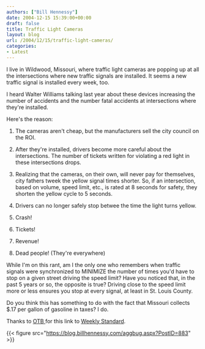 ```yaml
---
authors: ["Bill Hennessy"]
date: 2004-12-15 15:39:00+00:00
draft: false
title: Traffic Light Cameras
layout: blog
url: /2004/12/15/traffic-light-cameras/
categories:
- Latest
---
```


I live in Wildwood, Missouri, where traffic light cameras are popping up at all the intersections where new traffic signals are installed. It seems a new traffic signal is installed every week, too.




I heard Walter Williams talking last year about these devices increasing the number of accidents and the number fatal accidents at intersections where they're installed.




Here's the reason:




1. The cameras aren't cheap, but the manufacturers sell the city council on the ROI.




2. After they're installed, drivers become more careful about the intersections. The number of tickets written for violating a red light in these intersections drops.




3. Realizing that the cameras, on their own, will never pay for themselves, city fathers tweek the yellow signal times shorter. So, if an intersection, based on volume, speed limit, etc., is rated at 8 seconds for safety, they shorten the yellow cycle to 5 seconds.




4. Drivers can no longer safely stop betwee the time the light turns yellow.




5. Crash!




6. Tickets!




7. Revenue!




8. Dead people! (They're everywhere)




While I'm on this rant, am I the only one who remembers when traffic signals were synchronized to MINIMIZE the number of times you'd have to stop on a given street driving the speed limit? Have you noticed that, in the past 5 years or so, the opposite is true? Driving close to the speed limit more or less ensures you stop at every signal, at least in St. Louis County.




Do you think this has something to do with the fact that Missouri collects $.17 per gallon of gasoline in taxes? I do.




Thanks to [OTB ](https://www.outsidethebeltway.com/archives/8451)for this link to [Weekly Standard](https://www.weeklystandard.com/Content/Public/Articles/000/000/001/078ftoqz.asp).

{{< figure src="https://blog.billhennessy.com/aggbug.aspx?PostID=883" >}}

